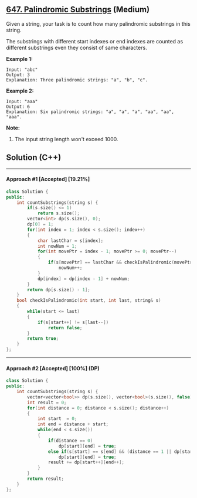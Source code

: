 ## [647. Palindromic Substrings](https://leetcode.com/problems/palindromic-substrings/) (Medium)

Given a string, your task is to count how many palindromic substrings in this string.

The substrings with different start indexes or end indexes are counted as different substrings even they consist of same characters.

**Example 1:**

```
Input: "abc"
Output: 3
Explanation: Three palindromic strings: "a", "b", "c".
```

 

**Example 2:**

```
Input: "aaa"
Output: 6
Explanation: Six palindromic strings: "a", "a", "a", "aa", "aa", "aaa".
```

 

**Note:**

1. The input string length won't exceed 1000.

## Solution (C++)

---

#### Approach #1  [Accepted] [19.21%] 

```c++
class Solution {
public:
    int countSubstrings(string s) {
        if(s.size() <= 1)
            return s.size();
        vector<int> dp(s.size(), 0);
        dp[0] = 1;
        for(int index = 1; index < s.size(); index++)
        {
            char lastChar = s[index];
            int nowNum = 1;
            for(int movePtr = index - 1; movePtr >= 0; movePtr--)
            {
                if(s[movePtr] == lastChar && checkIsPalindromic(movePtr, index, s))
                    nowNum++;
            }
            dp[index] = dp[index - 1] + nowNum;
        }
        return dp[s.size() - 1];
    }
    bool checkIsPalindromic(int start, int last, string& s)
    {
        while(start <= last)
        {
            if(s[start++] != s[last--])
                return false;
        }
        return true;
    }
};
```

---

#### Approach #2  [Accepted] [100%] (DP)

```c++
class Solution {
public:
    int countSubstrings(string s) {
        vector<vector<bool>> dp(s.size(), vector<bool>(s.size(), false));
        int result = 0;
        for(int distance = 0; distance < s.size(); distance++)
        {
            int start  = 0;
            int end = distance + start;
            while(end < s.size())
            {
                if(distance == 0)
                    dp[start][end] = true;
                else if(s[start] == s[end] && (distance == 1 || dp[start + 1][end - 1]))
                    dp[start][end] = true;
                result += dp[start++][end++];
            }
        }
        return result;
    }
};
```

